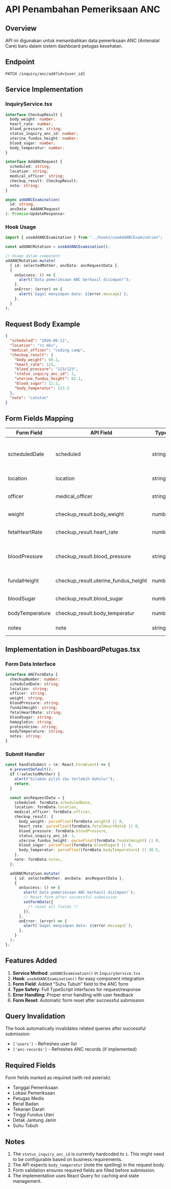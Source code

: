 # API Penambahan Pemeriksaan ANC

## Overview

API ini digunakan untuk menambahkan data pemeriksaan ANC (Antenatal Care) baru dalam sistem dashboard petugas kesehatan.

## Endpoint

```
PATCH /inquiry/anc/add?id={user_id}
```

## Service Implementation

### InquiryService.tsx

```typescript
interface CheckupResult {
  body_weight: number;
  heart_rate: number;
  blood_pressure: string;
  status_inquiry_anc_id: number;
  uterine_fundus_height: number;
  blood_sugar: number;
  body_temperatur: number;
}

interface AddANCRequest {
  scheduled: string;
  location: string;
  medical_officer: string;
  checkup_result: CheckupResult;
  note: string;
}

async addANCExamination(
  id: string,
  ancData: AddANCRequest
): Promise<UpdateResponse>
```

### Hook Usage

```typescript
import { useAddANCExamination } from "../hooks/useAddANCExamination";

const addANCMutation = useAddANCExamination();

// Usage dalam component
addANCMutation.mutate(
  { id: selectedMother, ancData: ancRequestData },
  {
    onSuccess: () => {
      alert("Data pemeriksaan ANC berhasil disimpan!");
    },
    onError: (error) => {
      alert(`Gagal menyimpan data: ${error.message}`);
    },
  }
);
```

## Request Body Example

```json
{
  "scheduled": "2026-06-11",
  "location": "rs mku",
  "medical_officer": "coding camp",
  "checkup_result": {
    "body_weight": 60.1,
    "heart_rate": 123,
    "blood_pressure": "123/123",
    "status_inquiry_anc_id": 1,
    "uterine_fundus_height": 62.1,
    "blood_sugar": 11.2,
    "body_temperatur": 123.3
  },
  "note": "catatan"
}
```

## Form Fields Mapping

| Form Field      | API Field                            | Type   | Description                             |
| --------------- | ------------------------------------ | ------ | --------------------------------------- |
| scheduledDate   | scheduled                            | string | Tanggal jadwal pemeriksaan (YYYY-MM-DD) |
| location        | location                             | string | Lokasi pemeriksaan                      |
| officer         | medical_officer                      | string | Nama petugas medis                      |
| weight          | checkup_result.body_weight           | number | Berat badan (kg)                        |
| fetalHeartRate  | checkup_result.heart_rate            | number | Detak jantung janin (bpm)               |
| bloodPressure   | checkup_result.blood_pressure        | string | Tekanan darah (format: "120/80")        |
| fundalHeight    | checkup_result.uterine_fundus_height | number | Tinggi fundus uteri (cm)                |
| bloodSugar      | checkup_result.blood_sugar           | number | Gula darah (mg/dL)                      |
| bodyTemperature | checkup_result.body_temperatur       | number | Suhu tubuh (°C)                         |
| notes           | note                                 | string | Catatan pemeriksaan                     |

## Implementation in DashboardPetugas.tsx

### Form Data Interface

```typescript
interface ANCFormData {
  checkupNumber: number;
  scheduledDate: string;
  location: string;
  officer: string;
  weight: string;
  bloodPressure: string;
  fundalHeight: string;
  fetalHeartRate: string;
  bloodSugar: string;
  hemoglobin: string;
  proteinUrine: string;
  bodyTemperature: string;
  notes: string;
}
```

### Submit Handler

```typescript
const handleSubmit = (e: React.FormEvent) => {
  e.preventDefault();
  if (!selectedMother) {
    alert("Silakan pilih ibu terlebih dahulu!");
    return;
  }

  const ancRequestData = {
    scheduled: formData.scheduledDate,
    location: formData.location,
    medical_officer: formData.officer,
    checkup_result: {
      body_weight: parseFloat(formData.weight) || 0,
      heart_rate: parseFloat(formData.fetalHeartRate) || 0,
      blood_pressure: formData.bloodPressure,
      status_inquiry_anc_id: 1,
      uterine_fundus_height: parseFloat(formData.fundalHeight) || 0,
      blood_sugar: parseFloat(formData.bloodSugar) || 0,
      body_temperatur: parseFloat(formData.bodyTemperature) || 36.5,
    },
    note: formData.notes,
  };

  addANCMutation.mutate(
    { id: selectedMother, ancData: ancRequestData },
    {
      onSuccess: () => {
        alert(`Data pemeriksaan ANC berhasil disimpan!`);
        // Reset form after successful submission
        setFormData({
          /* reset all fields */
        });
      },
      onError: (error) => {
        alert(`Gagal menyimpan data: ${error.message}`);
      },
    }
  );
};
```

## Features Added

1. **Service Method**: `addANCExamination()` in `InquiryService.tsx`
2. **Hook**: `useAddANCExamination()` for easy component integration
3. **Form Field**: Added "Suhu Tubuh" field to the ANC form
4. **Type Safety**: Full TypeScript interfaces for request/response
5. **Error Handling**: Proper error handling with user feedback
6. **Form Reset**: Automatic form reset after successful submission

## Query Invalidation

The hook automatically invalidates related queries after successful submission:

- `['users']` - Refreshes user list
- `['anc-records']` - Refreshes ANC records (if implemented)

## Required Fields

Form fields marked as required (with red asterisk):

- Tanggal Pemeriksaan
- Lokasi Pemeriksaan
- Petugas Medis
- Berat Badan
- Tekanan Darah
- Tinggi Fundus Uteri
- Detak Jantung Janin
- Suhu Tubuh

## Notes

1. The `status_inquiry_anc_id` is currently hardcoded to `1`. This might need to be configurable based on business requirements.
2. The API expects `body_temperatur` (note the spelling) in the request body.
3. Form validation ensures required fields are filled before submission.
4. The implementation uses React Query for caching and state management.
